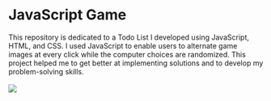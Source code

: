 # JavaScript Game
This repository is dedicated to a Todo List I developed using JavaScript, HTML, and CSS. I used JavaScript to enable users to alternate game images at every click while the computer choices are randomized. This project helped me to get better at implementing solutions and to develop my problem-solving skills.
<br />
<br />
<img src="https://i.imgur.com/L2vejLV.png"/>
